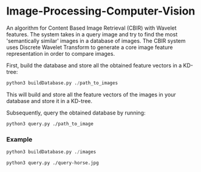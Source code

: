 # Image-Processing-Computer-Vision

An algorithm for Content Based Image Retrieval (CBIR) with Wavelet features. The system takes in a query image and try 
to find the most 'semantically similar' images in a database of images. The CBIR system uses Discrete Wavelet 
Transform to generate a core image feature representation in order to compare images.

First, build the database and store all the obtained feature vectors in a KD-tree:

```python
python3 buildDatabase.py ./path_to_images
```
This will build and store all the feature vectors of the images in your database and store it in a KD-tree.

Subsequently, query the obtained database by running:

```bash
python3 query.py ./path_to_image
```

### Example
```python
python3 buildDatabase.py ./images
```

```bash
python3 query.py ./query-horse.jpg
```
